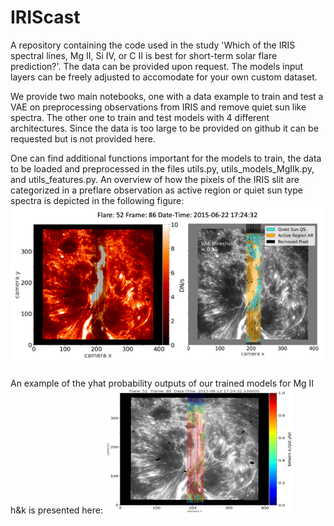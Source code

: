 # IRIScast
A repository containing the code used in the study 'Which of the IRIS spectral lines, Mg II, Si IV, or C II is best for short-term solar flare prediction?'. The data can be provided upon request. The models input layers can be freely adjusted to accomodate for your own custom dataset.

We provide two main notebooks, one with a data example to train and test a VAE on preprocessing observations from IRIS and remove quiet sun like spectra. The other one to train and test models with 4 different architectures. Since the data is too large to be provided on github it can be requested but is not provided here. 

One can find additional functions important for the models to train, the data to be loaded and preprocessed in the files utils.py, utils_models_MgIIk.py, and utils_features.py. An overview of how the pixels of the IRIS slit are categorized in a preflare observation as active region or quiet sun type spectra is depicted in the following figure:
![](Vae_mask2.png)

An example of the yhat probability outputs of our trained models for Mg II h&k is presented here:
<img src="yhat_output_example.png" alt= “” width="300" height="200">
